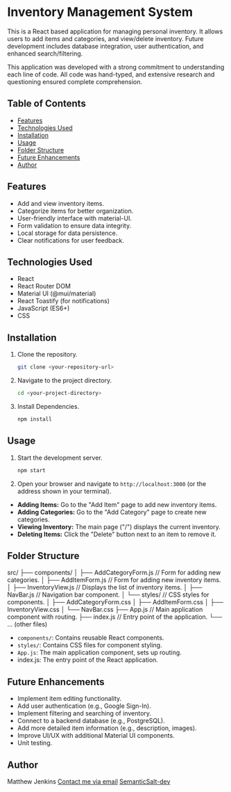 # Inventory Management System

This is a React based application for managing personal inventory. It allows users to add items and categories, and view/delete inventory. Future development includes database integration, user authentication, and enhanced search/filtering.

This application was developed with a strong commitment to understanding each line of code. All code was hand-typed, and extensive research and questioning ensured complete comprehension.

## Table of Contents

-   [Features](#features)
-   [Technologies Used](#technologies-used)
-   [Installation](#installation)
-   [Usage](#usage)
-   [Folder Structure](#folder-structure)
-   [Future Enhancements](#future-enhancements)
-   [Author](#author)

## Features <a name="features"></a>

-   Add and view inventory items.
-   Categorize items for better organization.
-   User-friendly interface with material-UI.
-   Form validation to ensure data integrity.
-   Local storage for data persistence.
-   Clear notifications for user feedback.

## Technologies Used <a name="technologies-used"></a>

-  React
-  React Router DOM
-  Material UI (@mui/material)
-  React Toastify (for notifications)
-  JavaScript (ES6+)
-  CSS

## Installation <a name="installation"></a>

1.  Clone the repository.

    ```bash
    git clone <your-repository-url>
    ```

2.  Navigate to the project directory.

    ```bash
    cd <your-project-directory>
    ```

3.  Install Dependencies.

    ```bash
    npm install
    ```

## Usage <a name="usage"></a>

1.  Start the development server.

    ```bash
    npm start
    ```

2.  Open your browser and navigate to `http://localhost:3000` (or the address shown in your terminal).

-   **Adding Items:** Go to the "Add Item" page to add new inventory items.
-   **Adding Categories:** Go to the "Add Category" page to create new categories.
-   **Viewing Inventory:** The main page ("/") displays the current inventory.
-   **Deleting Items:** Click the "Delete" button next to an item to remove it.

## Folder Structure <a name="folder-structure"></a>

src/
├── components/
│   ├── AddCategoryForm.js // Form for adding new categories.
│   ├── AddItemForm.js    // Form for adding new inventory items.
│   ├── InventoryView.js // Displays the list of inventory items.
│   ├── NavBar.js       // Navigation bar component.
│   └── styles/        // CSS styles for components.
│       ├── AddCategoryForm.css
│       ├── AddItemForm.css
│       ├── InventoryView.css
│       └── NavBar.css
├── App.js      // Main application component with routing.
├── index.js    // Entry point of the application.
└── ... (other files)

-   `components/`: Contains reusable React components.
-   `styles/`: Contains CSS files for component styling.
-   `App.js`: The main application component, sets up routing.
-   index.js: The entry point of the React application.

## Future Enhancements <a name="future-enhancements"></a>

-   Implement item editing functionality.
-   Add user authentication (e.g., Google Sign-In).
-   Implement filtering and searching of inventory.
-   Connect to a backend database (e.g., PostgreSQL).
-   Add more detailed item information (e.g., description, images).
-   Improve UI/UX with additional Material UI components.
-   Unit testing.

## Author <a name="author"></a>

Matthew Jenkins
[Contact me via email](mailto:mjenkins87@live.com)
[SemanticSalt-dev](https://github.com/SemanticSalt-dev)
